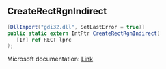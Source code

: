 ## CreateRectRgnIndirect

```csharp
[DllImport("gdi32.dll", SetLastError = true)]
public static extern IntPtr CreateRectRgnIndirect(
   [In] ref RECT lprc
);
```

Microsoft documentation: [Link](https://docs.microsoft.com/en-us/windows/win32/api/wingdi/nf-wingdi-createrectrgnindirect)

